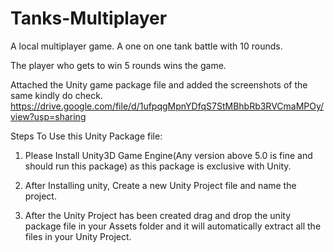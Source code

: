# Tanks-Multiplayer
A local multiplayer game. A one on one tank battle with 10 rounds.

The player who gets to win 5 rounds wins the game.



Attached the Unity game package file and added the screenshots of the same  kindly do check.
https://drive.google.com/file/d/1ufpqgMpnYDfqS7StMBhbRb3RVCmaMPOy/view?usp=sharing

Steps To Use this Unity Package file:

1. Please Install Unity3D Game Engine(Any version above 5.0 is fine and should run this package) as this package is exclusive with Unity.

2. After Installing unity, Create a new Unity Project file and name the project.

3. After the Unity Project has been created drag and drop the unity package file in your Assets folder and it will automatically extract all the files in your Unity Project.


